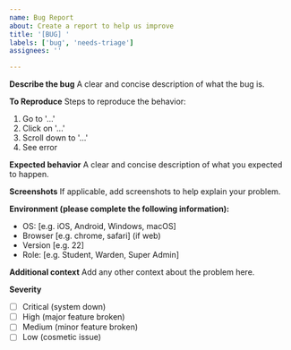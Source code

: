 ```yaml
---
name: Bug Report
about: Create a report to help us improve
title: '[BUG] '
labels: ['bug', 'needs-triage']
assignees: ''

---
```


**Describe the bug**
A clear and concise description of what the bug is.

**To Reproduce**
Steps to reproduce the behavior:
1. Go to '...'
2. Click on '...'
3. Scroll down to '...'
4. See error

**Expected behavior**
A clear and concise description of what you expected to happen.

**Screenshots**
If applicable, add screenshots to help explain your problem.

**Environment (please complete the following information):**
 - OS: [e.g. iOS, Android, Windows, macOS]
 - Browser [e.g. chrome, safari] (if web)
 - Version [e.g. 22]
 - Role: [e.g. Student, Warden, Super Admin]

**Additional context**
Add any other context about the problem here.

**Severity**
- [ ] Critical (system down)
- [ ] High (major feature broken)
- [ ] Medium (minor feature broken)
- [ ] Low (cosmetic issue)
